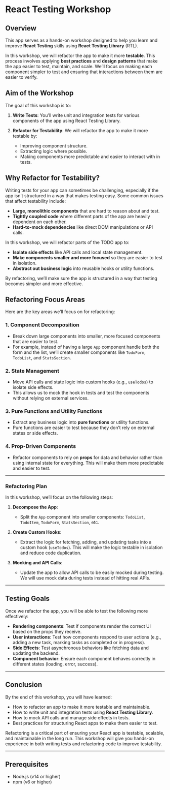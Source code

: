 # React Testing Workshop

## Overview

This app serves as a hands-on workshop designed to help you learn and improve **React Testing** skills using **React Testing Library** (RTL). 

In this workshop, we will refactor the app to make it more **testable**. This process involves applying **best practices** and **design patterns** that make the app easier to test, maintain, and scale. We’ll focus on making each component simpler to test and ensuring that interactions between them are easier to verify.

## Aim of the Workshop

The goal of this workshop is to:

1. **Write Tests**: You’ll write unit and integration tests for various components of the app using React Testing Library.
   
2. **Refactor for Testability**: We will refactor the app to make it more testable by:
   - Improving component structure.
   - Extracting logic where possible.
   - Making components more predictable and easier to interact with in tests.

## Why Refactor for Testability?

Writing tests for your app can sometimes be challenging, especially if the app isn’t structured in a way that makes testing easy. Some common issues that affect testability include:

- **Large, monolithic components** that are hard to reason about and test.
- **Tightly coupled code** where different parts of the app are heavily dependent on each other.
- **Hard-to-mock dependencies** like direct DOM manipulations or API calls.

In this workshop, we will refactor parts of the TODO app to:
- **Isolate side effects** like API calls and local state management.
- **Make components smaller and more focused** so they are easier to test in isolation.
- **Abstract out business logic** into reusable hooks or utility functions.
  
By refactoring, we’ll make sure the app is structured in a way that testing becomes simpler and more effective.

## Refactoring Focus Areas

Here are the key areas we’ll focus on for refactoring:

### 1. **Component Decomposition**

- Break down large components into smaller, more focused components that are easier to test.
- For example, instead of having a large `App` component handle both the form and the list, we’ll create smaller components like `TodoForm`, `TodoList`, and `StatsSection`.

### 2. **State Management**

- Move API calls and state logic into custom hooks (e.g., `useTodos`) to isolate side effects.
- This allows us to mock the hook in tests and test the components without relying on external services.

### 3. **Pure Functions and Utility Functions**

- Extract any business logic into **pure functions** or utility functions.
- Pure functions are easier to test because they don’t rely on external states or side effects.

### 4. **Prop-Driven Components**

- Refactor components to rely on **props** for data and behavior rather than using internal state for everything. This will make them more predictable and easier to test.

---

### Refactoring Plan

In this workshop, we’ll focus on the following steps:

1. **Decompose the App**:
   - Split the `App` component into smaller components: `TodoList`, `TodoItem`, `TodoForm`, `StatsSection`, etc.
   
2. **Create Custom Hooks**:
   - Extract the logic for fetching, adding, and updating tasks into a custom hook (`useTodos`). This will make the logic testable in isolation and reduce code duplication.

3. **Mocking and API Calls**:
   - Update the app to allow API calls to be easily mocked during testing. We will use mock data during tests instead of hitting real APIs.

---

## Testing Goals

Once we refactor the app, you will be able to test the following more effectively:

- **Rendering components**: Test if components render the correct UI based on the props they receive.
- **User interactions**: Test how components respond to user actions (e.g., adding a new task, marking tasks as completed or in progress).
- **Side Effects**: Test asynchronous behaviors like fetching data and updating the backend.
- **Component behavior**: Ensure each component behaves correctly in different states (loading, error, success).

---

## Conclusion

By the end of this workshop, you will have learned:

- How to refactor an app to make it more testable and maintainable.
- How to write unit and integration tests using **React Testing Library**.
- How to mock API calls and manage side effects in tests.
- Best practices for structuring React apps to make them easier to test.

Refactoring is a critical part of ensuring your React app is testable, scalable, and maintainable in the long run. This workshop will give you hands-on experience in both writing tests and refactoring code to improve testability.

---

## Prerequisites

- Node.js (v14 or higher)
- npm (v6 or higher)